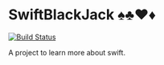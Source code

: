 # SwiftBlackJack ♠♣♥♦
[![Build Status](https://travis-ci.org/HarrisonCTEC/SwiftBlackjack.svg?branch=master)](https://travis-ci.org/HarrisonCTEC/SwiftBlackjack)

A project to learn more about swift.
